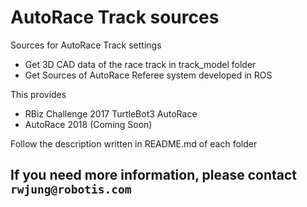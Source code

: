 # AutoRace Track sources
Sources for AutoRace Track settings

* Get 3D CAD data of the race track in track_model folder
* Get Sources of AutoRace Referee system developed in ROS 

This provides

- RBiz Challenge 2017 TurtleBot3 AutoRace
- AutoRace 2018 (Coming Soon)

Follow the description written in README.md of each folder


## If you need more information, please contact `rwjung@robotis.com`
